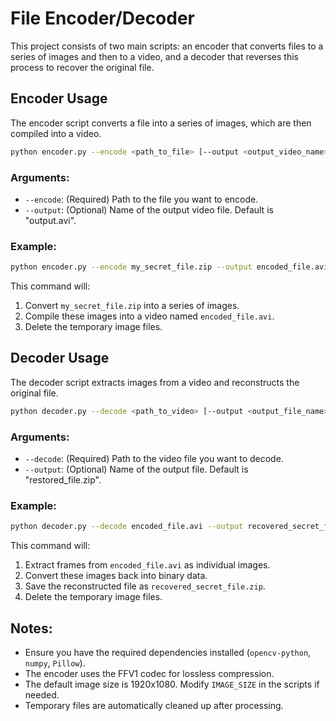 # File Encoder/Decoder

This project consists of two main scripts: an encoder that converts files to a series of images and then to a video, and a decoder that reverses this process to recover the original file.

## Encoder Usage

The encoder script converts a file into a series of images, which are then compiled into a video.

```bash
python encoder.py --encode <path_to_file> [--output <output_video_name>]
```

### Arguments:
- `--encode`: (Required) Path to the file you want to encode.
- `--output`: (Optional) Name of the output video file. Default is "output.avi".

### Example:
```bash
python encoder.py --encode my_secret_file.zip --output encoded_file.avi
```

This command will:
1. Convert `my_secret_file.zip` into a series of images.
2. Compile these images into a video named `encoded_file.avi`.
3. Delete the temporary image files.

## Decoder Usage

The decoder script extracts images from a video and reconstructs the original file.

```bash
python decoder.py --decode <path_to_video> [--output <output_file_name>]
```

### Arguments:
- `--decode`: (Required) Path to the video file you want to decode.
- `--output`: (Optional) Name of the output file. Default is "restored_file.zip".

### Example:
```bash
python decoder.py --decode encoded_file.avi --output recovered_secret_file.zip
```

This command will:
1. Extract frames from `encoded_file.avi` as individual images.
2. Convert these images back into binary data.
3. Save the reconstructed file as `recovered_secret_file.zip`.
4. Delete the temporary image files.

## Notes:
- Ensure you have the required dependencies installed (`opencv-python`, `numpy`, `Pillow`).
- The encoder uses the FFV1 codec for lossless compression.
- The default image size is 1920x1080. Modify `IMAGE_SIZE` in the scripts if needed.
- Temporary files are automatically cleaned up after processing.
